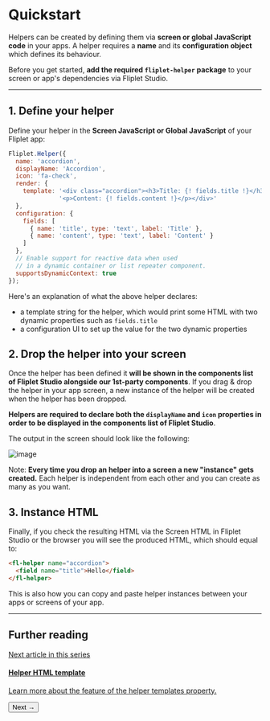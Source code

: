 # Quickstart

Helpers can be created by defining them via **screen or global JavaScript code** in your apps. A helper requires a **name** and its **configuration object** which defines its behaviour.

<p class="quote">Before you get started, <strong>add the required <code>fliplet-helper</code> package</strong> to your screen or app's dependencies via Fliplet Studio.</p>

---

## 1. Define your helper

Define your helper in the <strong>Screen JavaScript or Global JavaScript</strong> of your Fliplet app:

```js
Fliplet.Helper({
  name: 'accordion',
  displayName: 'Accordion',
  icon: 'fa-check',
  render: {
    template: '<div class="accordion"><h3>Title: {! fields.title !}</h3>' +
              '<p>Content: {! fields.content !}</p></div>'
  },
  configuration: {
    fields: [
      { name: 'title', type: 'text', label: 'Title' },
      { name: 'content', type: 'text', label: 'Content' }
    ]
  },
  // Enable support for reactive data when used
  // in a dynamic container or list repeater component.
  supportsDynamicContext: true
});
```

Here's an explanation of what the above helper declares:
- a template string for the helper, which would print some HTML with two dynamic properties such as `fields.title`
- a configuration UI to set up the value for the two dynamic properties

## 2. Drop the helper into your screen

Once the helper has been defined it **will be shown in the components list of Fliplet Studio alongside our 1st-party components**. If you drag & drop the helper in your app screen, a new instance of the helper will be created when the helper has been dropped.

**Helpers are required to declare both the `displayName` and `icon` properties in order to be displayed in the components list of Fliplet Studio**.

The output in the screen should look like the following:

![image](/assets/img/helper-1.png)

<p class="quote">Note: <strong>Every time you drop an helper into a screen a new "instance" gets created.</strong> Each helper is independent from each other and you can create as many as you want.</p>

## 3. Instance HTML

Finally, if you check the resulting HTML via the Screen HTML in Fliplet Studio or the browser you will see the produced HTML, which should equal to:

```html
<fl-helper name="accordion">
  <field name="title">Hello</field>
</fl-helper>
```

This is also how you can copy and paste helper instances between your apps or screens of your app.

---

## Further reading

<section class="blocks alt">
  <a class="bl two" href="templates.html">
    <div>
      <span class="pin">Next article in this series</span>
      <h4>Helper HTML template</h4>
      <p>Learn more about the feature of the helper templates property.</p>
      <button>Next &rarr;</button>
    </div>
  </a>
</section>